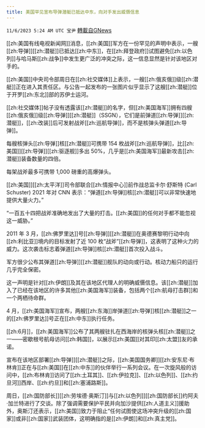 ```yaml
---
title: 美国罕见宣布导弹潜艇已抵达中东，向对手发出威慑信息
---
```

`11/6/2023 5:24 AM UTC 宝尹` [轉載自GNews](https://gnews.org/articles/1927800)

[[zh:美国有线电视新闻网]]消息，[[zh:美国]]军方在一份罕见的声明中表示，一艘[[zh:导弹]][[zh:潜艇]]已抵达[[zh:中东]]，在[[zh:拜登政府]]试图避免[[zh:以色列]]与哈马斯[[zh:战争]]中发生更广泛的冲突之际，这一信息显然是针对该地区对手的。

[[zh:美国]]中央司令部周日在[[zh:社交媒体]]上表示，一艘[[zh:俄亥俄]]级[[zh:潜艇]]正在进入其责任区。与公告一起发布的一张图片似乎显示了这艘[[zh:潜艇]]位于开罗[[zh:东北]]部的苏伊士运河。

[[zh:社交媒体]]帖子没有透露该[[zh:潜艇]]的名字，但[[zh:美国海军]]拥有四艘[[zh:俄亥俄]]级[[zh:导弹]][[zh:潜艇]]（SSGN），它们是前弹道[[zh:导弹]][[zh:潜艇]]，[[zh:改装]]后可发射战斧[[zh:巡航导弹]]，而不是核弹头弹道[[zh:导弹]]。

每艘核弹头[[zh:导弹]]核[[zh:潜艇]]可携带 154 枚战斧[[zh:巡航导弹]]，比[[zh:美国]][[zh:导弹]][[zh:驱逐舰]]多出 50%，几乎是[[zh:美国海军]]最新攻击[[zh:潜艇]]装备数量的四倍。

每架战斧最多可携带 1,000 磅重的高爆弹头。


[[zh:美国]][[zh:太平洋]]司令部联合[[zh:情报中心]]前作战总监卡尔·舒斯特 (Carl Schuster) 2021 年对 CNN 表示：“弹道[[zh:导弹]]核[[zh:潜艇]]可以非常快速地提供大量火力。”

“一百五十四把战斧准确地发出了大量的打击。[[zh:美国]]的任何对手都不能忽视这一威胁。”

2011 年 3 月，[[zh:佛罗里达]]号[[zh:导弹]][[zh:潜艇]]在奥德赛黎明行动中向[[zh:利比亚]]境内的目标发射了近 100 枚“战斧”[[zh:导弹]]，这表明了这种火力的威力。这次袭击标志着弹道[[zh:导弹]]核[[zh:潜艇]]首次投入战斗。

军方很少公布其弹道[[zh:导弹]][[zh:潜艇]]舰队的动向或行动。核动力船只的运行几乎完全保密。

这一声明是针对[[zh:伊朗]]及其在该地区代理人的明确威慑信息。该[[zh:潜艇]]加入了已经在该地区的许多其他[[zh:美国海军]]装备，包括两个[[zh:航母打击群]]和一个两栖待命群。

4 月，[[zh:美国海军]]宣布，两艘[[zh:东海]]岸弹道[[zh:导弹]]核[[zh:潜艇]]之一的[[zh:佛罗里达]]号正在[[zh:中东]]执行任务。

[[zh:6月]]，[[zh:美国海军]]公布了其两艘驻扎在西海岸的核弹头核[[zh:潜艇]]之一——密歇根号航母访问[[zh:韩国]]，以展示[[zh:美国]]对其印[[zh:太盟]]友的承诺。

宣布在该地区部署[[zh:导弹]][[zh:潜艇]]之际，[[zh:美国国务卿]][[zh:安东尼·布林肯]]正在与[[zh:美国]]在[[zh:中东]]的伙伴举行一系列会议。在一次旋风般的访问中，[[zh:布林肯]]访问了[[zh:土耳其]]、[[zh:伊拉克]]、[[zh:以色列]]、[[zh:约旦河]]西岸、[[zh:约旦]]和[[zh:塞浦路斯]]。

周日，[[zh:国防部长]][[zh:劳埃德·奥斯汀]]与[[zh:以色列]][[zh:国防部长]]约阿夫·加兰特进行了交谈。除了强调需要保护平民并向加沙提供[[zh:人道主义]]援助外，奥斯汀还表示，[[zh:美国]]致力于阻止“任何试图使这场冲突升级的[[zh:国家]]或非[[zh:国家]]武装团体，这明确指的是[[zh:伊朗]]和[[zh:真主党]]。

